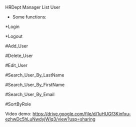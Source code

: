 HRDept Manager List User
- Some functions:

*Login

*Logout

#Add_User

#Delete_User

#Edit_User

#Search_User_By_LastName

#Search_User_By_FirstName

#Search_User_By_Email

#SortByRole


Video demo: https://drive.google.com/file/d/1uHUGf3Kinfxu-ezhwDc5hLuNwdyjWIq3/view?usp=sharing

